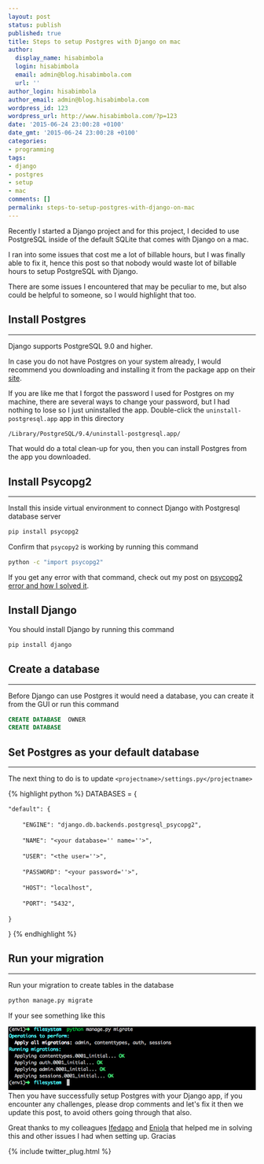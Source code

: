 ```yaml
---
layout: post
status: publish
published: true
title: Steps to setup Postgres with Django on mac
author:
  display_name: hisabimbola
  login: hisabimbola
  email: admin@blog.hisabimbola.com
  url: ''
author_login: hisabimbola
author_email: admin@blog.hisabimbola.com
wordpress_id: 123
wordpress_url: http://www.hisabimbola.com/?p=123
date: '2015-06-24 23:00:28 +0100'
date_gmt: '2015-06-24 23:00:28 +0100'
categories:
- programming
tags:
- django
- postgres
- setup
- mac
comments: []
permalink: steps-to-setup-postgres-with-django-on-mac
---
```


Recently I started a Django project and for this project, I decided to use PostgreSQL inside of the default SQLite that comes with Django on a mac.

I ran into some issues that cost me a lot of billable hours, but I was finally able to fix it, hence this post so that nobody would waste lot of billable hours to setup PostgreSQL with Django.

There are some issues I encountered that may be peculiar to me, but also could be helpful to someone, so I would highlight that too.

## Install Postgres

* * *

Django supports PostgreSQL 9.0 and higher.

In case you do not have Postgres on your system already, I would recommend you downloading and installing it from the package app on their [site](http://postgresapp.com/).

If you are like me that I forgot the password I used for Postgres on my machine, there are several ways to change your password, but I had nothing to lose so I just uninstalled the app. Double-click the `uninstall-postgresql.app` app in this directory

```bash
/Library/PostgreSQL/9.4/uninstall-postgresql.app/
```

That would do a total clean-up for you, then you can install Postgres from the app you downloaded.

## Install Psycopg2

* * *

Install this inside virtual environment to connect Django with Postgresql database server

```bash
pip install psycopg2
```

Confirm that `psycopy2` is working by running this command

```bash
python -c "import psycopg2"
```

If you get any error with that command, check out my post on [psycopg2 error and how I solved it](http://www.hisabimbola.com/fix-error-with-psycopg2-when-setting-up-django-with-postgres/).

## Install Django

You should install Django by running this command

```bash
pip install django
```

## Create a database

* * *

Before Django can use Postgres it would need a database, you can create it from the GUI or run this command

```sql
CREATE DATABASE  OWNER
CREATE DATABASE

```

## Set Postgres as your default database

* * *

The next thing to do is to update `<projectname>/settings.py</projectname>`

{% highlight python %}
DATABASES = {

    "default": {

        "ENGINE": "django.db.backends.postgresql_psycopg2",

        "NAME": "<your database='' name=''>",

        "USER": "<the user=''>",

        "PASSWORD": "<your password=''>",

        "HOST": "localhost",

        "PORT": "5432",

    }

}
{% endhighlight %}

## Run your migration

* * *

Run your migration to create tables in the database

```bash
python manage.py migrate
```

If your see something like this

[![Django Migration successful](assets/django-migration-terminal-screenshot.png)](assets/django-migration-terminal-screenshot.png)
Then you have successfully setup Postgres with your Django app, if you encounter any challenges, please drop comments and let's fix it then we update this post, to avoid others going through that also.

Great thanks to my colleagues [Ifedapo](https://ng.linkedin.com/pub/ifedapo-olarewaju/82/b5/86) and [Eniola](https://ng.linkedin.com/pub/arinde-eniola/32/b03/763) that helped me in solving this and other issues I had when setting up. Gracias

{% include twitter_plug.html %}

